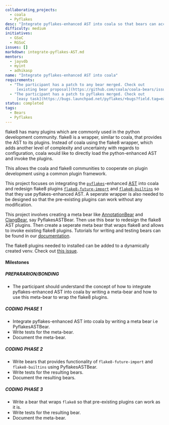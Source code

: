```yaml
---
collaborating_projects:
  - coala
  - Pyflakes
desc: "Integrate pyflakes-enhanced AST into coala so that bears can access it."
difficulty: medium
initiatives:
  - GSoC
  - RGSoC
issues: []
markdown: integrate-pyflakes-AST.md
mentors:
  - jayvdb
  - myint
  - adhikasp
name: "Integrate pyflakes-enhanced AST into coala"
requirements:
  - "The participant has a patch to any bear merged. Check out
     [existing bear proposal](https://github.com/coala/coala-bears/issues)."
  - "The participant has a patch to pyflakes merged. Check out
     [easy task](https://bugs.launchpad.net/pyflakes/+bugs?field.tag=easy)."
status: completed
tags:
  - Bears
  - Pyflakes
---
```

flake8 has many plugins which are commonly used in the python development
community. flake8 is a wrapper, similar to coala, that provides the
AST to its plugins. Instead of coala using the flake8
wrapper, which adds another level of complexity and uncertainty with regards
to configuration, coala would like to directly load the python-enhanced AST
and invoke the plugins.

This allows the coala and flake8 communities to cooperate on plugin
development using a common plugin framework.

This project focuses on integrating the
[`pyflakes`](https://pypi.python.org/pypi/pyflakes)-enhanced
[AST](https://en.wikipedia.org/wiki/Abstract_syntax_tree) into coala and
redesign flake8 plugins
[`flake8-future-import`](https://github.com/xZise/flake8-future-import) and
[`flake8-builtins`](https://github.com/gforcada/flake8-builtins) so that they
use pyflakes-enhanced AST.
A seperate wrapper is also needed to be designed so that the pre-existing
plugins can work without any modification.

This project involves creating a meta bear like
[AnnotationBear](https://github.com/coala/coala-bears/blob/1892b64722f1c10bd2a29611af4dcc18ad76af3a/bears/general/AnnotationBear.py)
and [ClangBear](https://github.com/coala/coala-bears/blob/27a06d19076633a4e796472cf6d6ad55c27045c5/bears/c_languages/ClangBear.py),
say PyflakesASTBear. Then use this bear to redesign the flake8 AST plugins.
Then create a seperate meta bear that wraps flake8 and allows to invoke existing flake8 plugins.
Tutorials for writing and testing bears can be found in our
[documentation](https://api.coala.io).

The flake8 plugins needed to installed can be added to a dynamically created
venv. Check out
[this issue](https://gitlab.com/coala/package_manager/issues/25).

#### Milestones

##### PREPARARION/BONDING

* The participant should understand the concept of how to integrate
pyflakes-enhanced AST into coala by writing a meta-bear and how to use this
meta-bear to wrap the flake8 plugins.

##### CODING PHASE 1

* Integrate pyflakes-enhanced AST into coala by writing a meta bear i.e
PyflakesASTBear.
* Write tests for the meta-bear.
* Document the meta-bear.

##### CODING PHASE 2

* Write bears that provides functionality of `flake8-future-import`
 and `flake8-builtins` using PyflakesASTBear.
* Write tests for the resulting bears.
* Document the resulting bears.

##### CODING PHASE 3

* Write a bear that wraps `flake8` so that pre-existing plugins can work as it is.
* Write tests for the resulting bear.
* Document the meta-bear.
